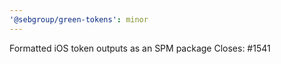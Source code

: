 ```yaml
---
'@sebgroup/green-tokens': minor
---
```


Formatted iOS token outputs as an SPM package
Closes: #1541
